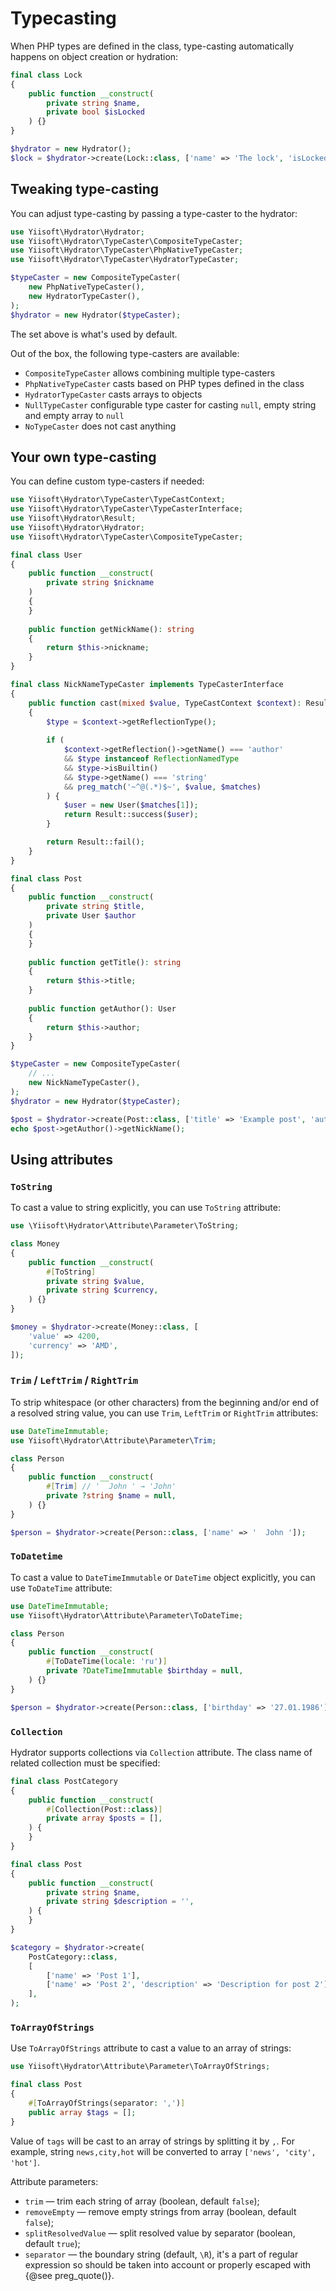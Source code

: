 # Typecasting

When PHP types are defined in the class, type-casting automatically happens on object creation or hydration:

```php
final class Lock
{
    public function __construct(
        private string $name,
        private bool $isLocked
    ) {}
}

$hydrator = new Hydrator();
$lock = $hydrator->create(Lock::class, ['name' => 'The lock', 'isLocked' => 1]);
```

## Tweaking type-casting

You can adjust type-casting by passing a type-caster to the hydrator:

```php
use Yiisoft\Hydrator\Hydrator;
use Yiisoft\Hydrator\TypeCaster\CompositeTypeCaster;
use Yiisoft\Hydrator\TypeCaster\PhpNativeTypeCaster;
use Yiisoft\Hydrator\TypeCaster\HydratorTypeCaster;

$typeCaster = new CompositeTypeCaster(
    new PhpNativeTypeCaster(),
    new HydratorTypeCaster(),
);
$hydrator = new Hydrator($typeCaster);
```

The set above is what's used by default.

Out of the box, the following type-casters are available:

- `CompositeTypeCaster` allows combining multiple type-casters
- `PhpNativeTypeCaster` casts based on PHP types defined in the class
- `HydratorTypeCaster` casts arrays to objects
- `NullTypeCaster` configurable type caster for casting `null`, empty string and empty array to `null`
- `NoTypeCaster` does not cast anything

## Your own type-casting

You can define custom type-casters if needed:

```php
use Yiisoft\Hydrator\TypeCaster\TypeCastContext;
use Yiisoft\Hydrator\TypeCaster\TypeCasterInterface;
use Yiisoft\Hydrator\Result;
use Yiisoft\Hydrator\Hydrator;
use Yiisoft\Hydrator\TypeCaster\CompositeTypeCaster;

final class User
{
    public function __construct(
        private string $nickname
    )
    {
    }
    
    public function getNickName(): string
    {
        return $this->nickname;
    }
}

final class NickNameTypeCaster implements TypeCasterInterface
{
    public function cast(mixed $value, TypeCastContext $context): Result
    {
        $type = $context->getReflectionType();
    
        if (
            $context->getReflection()->getName() === 'author'
            && $type instanceof ReflectionNamedType
            && $type->isBuiltin()
            && $type->getName() === 'string'
            && preg_match('~^@(.*)$~', $value, $matches)
        ) {            
            $user = new User($matches[1]);
            return Result::success($user);        
        }       

        return Result::fail();
    }
}

final class Post
{
    public function __construct(
        private string $title,
        private User $author
    )
    {    
    }
    
    public function getTitle(): string 
    {
        return $this->title;    
    }
    
    public function getAuthor(): User
    {
        return $this->author;
    }
}

$typeCaster = new CompositeTypeCaster(
    // ...
    new NickNameTypeCaster(),
);
$hydrator = new Hydrator($typeCaster);

$post = $hydrator->create(Post::class, ['title' => 'Example post', 'author' => '@samdark']);
echo $post->getAuthor()->getNickName();
```

## Using attributes

### `ToString`

To cast a value to string explicitly, you can use `ToString` attribute:

```php
use \Yiisoft\Hydrator\Attribute\Parameter\ToString;

class Money
{
    public function __construct(
        #[ToString]
        private string $value,
        private string $currency,
    ) {}
}

$money = $hydrator->create(Money::class, [
    'value' => 4200,
    'currency' => 'AMD',
]);
```

### `Trim` / `LeftTrim` / `RightTrim`

To strip whitespace (or other characters) from the beginning and/or end of a resolved string value, you can use `Trim`,
`LeftTrim` or `RightTrim` attributes:

```php
use DateTimeImmutable;
use Yiisoft\Hydrator\Attribute\Parameter\Trim;

class Person
{
    public function __construct(
        #[Trim] // '  John ' → 'John'
        private ?string $name = null, 
    ) {}
}

$person = $hydrator->create(Person::class, ['name' => '  John ']);
```

### `ToDatetime`

To cast a value to `DateTimeImmutable` or `DateTime` object explicitly, you can use `ToDateTime` attribute:

```php
use DateTimeImmutable;
use Yiisoft\Hydrator\Attribute\Parameter\ToDateTime;

class Person
{
    public function __construct(
        #[ToDateTime(locale: 'ru')]
        private ?DateTimeImmutable $birthday = null,
    ) {}
}

$person = $hydrator->create(Person::class, ['birthday' => '27.01.1986']);
```

### `Collection`

Hydrator supports collections via `Collection` attribute. The class name of related collection must be specified:                                

```php
final class PostCategory
{
    public function __construct(
        #[Collection(Post::class)]
        private array $posts = [],
    ) {
    }
}

final class Post
{
    public function __construct(
        private string $name,
        private string $description = '',
    ) {
    }
}

$category = $hydrator->create(
    PostCategory::class,
    [
        ['name' => 'Post 1'],
        ['name' => 'Post 2', 'description' => 'Description for post 2'],
    ],
);
```

### `ToArrayOfStrings`

Use `ToArrayOfStrings` attribute to cast a value to an array of strings:

```php
use Yiisoft\Hydrator\Attribute\Parameter\ToArrayOfStrings;

final class Post
{
    #[ToArrayOfStrings(separator: ',')]
    public array $tags = [];    
}
```

Value of `tags` will be cast to an array of strings by splitting it by `,`. For example, string `news,city,hot` will be
converted to array `['news', 'city', 'hot']`.

Attribute parameters:

- `trim` — trim each string of array (boolean, default `false`);
- `removeEmpty` — remove empty strings from array (boolean, default `false`);
- `splitResolvedValue` — split resolved value by separator (boolean, default `true`);
- `separator` — the boundary string (default, `\R`), it's a part of regular expression so should be taken into account 
  or properly escaped with {@see preg_quote()}.
